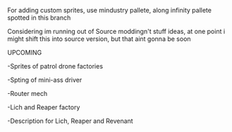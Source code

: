 
For adding custom sprites, use mindustry pallete, along infinity pallete spotted in this branch

Considering im running out of Source moddingn't stuff ideas, at one point i might shift this into source version, but that aint gonna be soon

UPCOMING

-Sprites of patrol drone factories

-Spting of mini-ass driver

-Router mech

-Lich and Reaper factory

-Description for Lich, Reaper and Revenant
